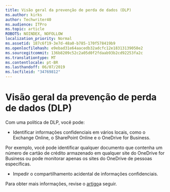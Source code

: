 ```yaml
---
title: Visão geral da prevenção de perda de dados (DLP)
ms.author: kirks
author: Techwriter40
ms.audience: ITPro
ms.topic: article
ROBOTS: NOINDEX, NOFOLLOW
localization_priority: Normal
ms.assetid: 187c6f19-3e7d-48a0-b785-170f578419b9
ms.openlocfilehash: e9ebad31e64aacedb32adcfc12e18313139058e2
ms.sourcegitcommit: 136b8209c52c2a05d0f2fdaab93b2cd92253fa2c
ms.translationtype: MT
ms.contentlocale: pt-BR
ms.lasthandoff: 06/07/2019
ms.locfileid: "34769812"
---
```

# <a name="data-loss-prevention-dlp-overview"></a>Visão geral da prevenção de perda de dados (DLP)

Com uma política de DLP, você pode:

- Identificar informações confidenciais em vários locais, como o Exchange Online, o SharePoint Online e o OneDrive for Business.


Por exemplo, você pode identificar qualquer documento que contenha um número de cartão de crédito armazenado em qualquer site do OneDrive for Business ou pode monitorar apenas os sites do OneDrive de pessoas específicas.

- Impedir o compartilhamento acidental de informações confidenciais.


Para obter mais informações, revise o [artigo](https://docs.microsoft.com/office365/securitycompliance/data-loss-prevention-policies)a seguir.

